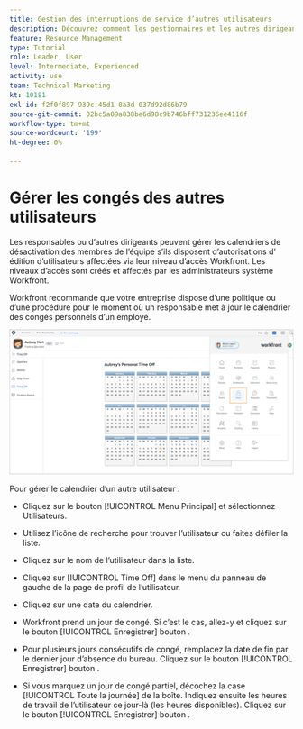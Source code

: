 ```yaml
---
title: Gestion des interruptions de service d’autres utilisateurs
description: Découvrez comment les gestionnaires et les autres dirigeants peuvent gérer les calendriers de congés de leur équipe.
feature: Resource Management
type: Tutorial
role: Leader, User
level: Intermediate, Experienced
activity: use
team: Technical Marketing
kt: 10181
exl-id: f2f0f897-939c-45d1-8a3d-037d92d86b79
source-git-commit: 02bc5a09a838be6d98c9b746bff731236ee4116f
workflow-type: tm+mt
source-wordcount: '199'
ht-degree: 0%

---
```


# Gérer les congés des autres utilisateurs

Les responsables ou d’autres dirigeants peuvent gérer les calendriers de désactivation des membres de l’équipe s’ils disposent d’autorisations d’ édition d’utilisateurs affectées via leur niveau d’accès Workfront. Les niveaux d’accès sont créés et affectés par les administrateurs système Workfront.

Workfront recommande que votre entreprise dispose d’une politique ou d’une procédure pour le moment où un responsable met à jour le calendrier des congés personnels d’un employé.

![utilisateur dans le menu principal](assets/mouto_01.png)

Pour gérer le calendrier d’un autre utilisateur :

* Cliquez sur le bouton [!UICONTROL Menu Principal] et sélectionnez Utilisateurs.

* Utilisez l’icône de recherche pour trouver l’utilisateur ou faites défiler la liste.

* Cliquez sur le nom de l’utilisateur dans la liste.

* Cliquez sur [!UICONTROL Time Off] dans le menu du panneau de gauche de la page de profil de l’utilisateur.

* Cliquez sur une date du calendrier.

* Workfront prend un jour de congé. Si c’est le cas, allez-y et cliquez sur le bouton [!UICONTROL Enregistrer] bouton .

* Pour plusieurs jours consécutifs de congé, remplacez la date de fin par le dernier jour d’absence du bureau. Cliquez sur le bouton [!UICONTROL Enregistrer] bouton .

* Si vous marquez un jour de congé partiel, décochez la case [!UICONTROL Toute la journée] de la boîte. Indiquez ensuite les heures de travail de l’utilisateur ce jour-là (les heures disponibles). Cliquez sur le bouton [!UICONTROL Enregistrer] bouton .
